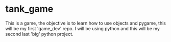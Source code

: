 # tank_game
This is a game, the objective is to learn how to use objects and pygame, this will be my first 'game_dev' repo. I will be using python and this will be my second last 'big' python project.
